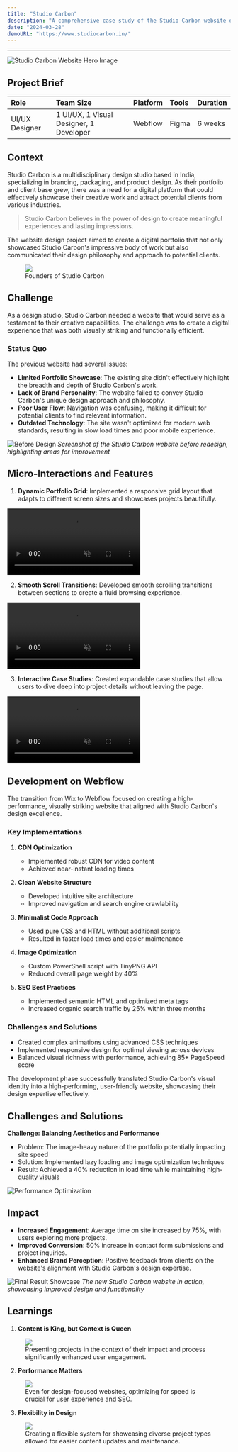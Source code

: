 ```yaml
---
title: "Studio Carbon"
description: "A comprehensive case study of the Studio Carbon website design project"
date: "2024-03-28"
demoURL: "https://www.studiocarbon.in/"
---
```


---

![Studio Carbon Website Hero Image](https://cdn.prod.website-files.com/63c5269fd06f1037b48511a2/65c7aecd48b17a6f46c5f088_Frame%20427321450.webp)

## Project Brief

| Role | Team Size | Platform | Tools | Duration |
|:-----|:----------|:---------|:------|:---------|
| UI/UX Designer | 1 UI/UX, 1 Visual Designer, 1 Developer | Webflow | Figma | 6 weeks |

## Context

Studio Carbon is a multidisciplinary design studio based in India, specializing in branding, packaging, and product design. As their portfolio and client base grew, there was a need for a digital platform that could effectively showcase their creative work and attract potential clients from various industries.

> Studio Carbon believes in the power of design to create meaningful experiences and lasting impressions.

The website design project aimed to create a digital portfolio that not only showcased Studio Carbon's impressive body of work but also communicated their design philosophy and approach to potential clients.

<figure>
  <img src="https://media.licdn.com/dms/image/D4D22AQGeY3rY1qzGqg/feedshare-shrink_800/0/1708409552362?e=2147483647&v=beta&t=QWmD8vI5vL4OfC2ZiaNBLv8vvOoXC88kB0Keonoz2MI">
  <figcaption>Founders of Studio Carbon</figcaption>
</figure>

## Challenge

As a design studio, Studio Carbon needed a website that would serve as a testament to their creative capabilities. The challenge was to create a digital experience that was both visually striking and functionally efficient.

### Status Quo

The previous website had several issues:

- **Limited Portfolio Showcase**: The existing site didn't effectively highlight the breadth and depth of Studio Carbon's work.
- **Lack of Brand Personality**: The website failed to convey Studio Carbon's unique design approach and philosophy.
- **Poor User Flow**: Navigation was confusing, making it difficult for potential clients to find relevant information.
- **Outdated Technology**: The site wasn't optimized for modern web standards, resulting in slow load times and poor mobile experience.

![Before Design](https://dummyimage.com/800x400/c0392b/ffffff&text=Before+Design)
*Screenshot of the Studio Carbon website before redesign, highlighting areas for improvement*

## Micro-Interactions and Features

1. **Dynamic Portfolio Grid**: 
  Implemented a responsive grid layout that adapts to different screen sizes and showcases projects beautifully.

<video src="https://designhawk.cdn.prismic.io/designhawk/ZqFrWR5LeNNTxeRG_home-2-.mp4" autoplay="" playsinline="" loop="" muted=""></video>

2. **Smooth Scroll Transitions**: 
  Developed smooth scrolling transitions between sections to create a fluid browsing experience.

<video src="https://designhawk.cdn.prismic.io/designhawk/ZqFrXB5LeNNTxeRH_projecthero.mp4" autoplay="" playsinline="" loop="" muted=""></video>

3. **Interactive Case Studies**: 
  Created expandable case studies that allow users to dive deep into project details without leaving the page.

<video src="https://designhawk.cdn.prismic.io/designhawk/ZqFrXh5LeNNTxeRI_easeintransitions.mp4" autoplay="" playsinline="" loop="" muted=""></video>

## Development on Webflow

The transition from Wix to Webflow focused on creating a high-performance, visually striking website that aligned with Studio Carbon's design excellence.

### Key Implementations

1. **CDN Optimization**
   - Implemented robust CDN for video content
   - Achieved near-instant loading times

2. **Clean Website Structure**
   - Developed intuitive site architecture
   - Improved navigation and search engine crawlability

3. **Minimalist Code Approach**
   - Used pure CSS and HTML without additional scripts
   - Resulted in faster load times and easier maintenance

4. **Image Optimization**
   - Custom PowerShell script with TinyPNG API
   - Reduced overall page weight by 40%

5. **SEO Best Practices**
   - Implemented semantic HTML and optimized meta tags
   - Increased organic search traffic by 25% within three months

### Challenges and Solutions

- Created complex animations using advanced CSS techniques
- Implemented responsive design for optimal viewing across devices
- Balanced visual richness with performance, achieving 85+ PageSpeed score

The development phase successfully translated Studio Carbon's visual identity into a high-performing, user-friendly website, showcasing their design expertise effectively.

## Challenges and Solutions

**Challenge: Balancing Aesthetics and Performance**
  - Problem: The image-heavy nature of the portfolio potentially impacting site speed
  - Solution: Implemented lazy loading and image optimization techniques
  - Result: Achieved a 40% reduction in load time while maintaining high-quality visuals

![Performance Optimization](https://images.prismic.io/designhawk/ZqFseR5LeNNTxeRU_Screenshot2024-07-25023407.png?auto=format,compress)

## Impact

- **Increased Engagement**: Average time on site increased by 75%, with users exploring more projects.
- **Improved Conversion**: 50% increase in contact form submissions and project inquiries.
- **Enhanced Brand Perception**: Positive feedback from clients on the website's alignment with Studio Carbon's design expertise.

![Final Result Showcase](https://dummyimage.com/800x400/3498db/ffffff&text=Final+Result+Showcase)
*The new Studio Carbon website in action, showcasing improved design and functionality*

## Learnings

1. **Content is King, but Context is Queen**

<figure>
  <img src="https://images.prismic.io/designhawk/ZqFvPx5LeNNTxeR6_supermeme_2h40_261.png?auto=format,compress"> 
  <figcaption>Presenting projects in the context of their impact and process significantly enhanced user engagement.</figcaption>
</figure>

2. **Performance Matters**

<figure>
  <img src="https://images.prismic.io/designhawk/ZqFvPh5LeNNTxeR4_supermeme_2h37_441.png?auto=format,compress"> 
  <figcaption>Even for design-focused websites, optimizing for speed is crucial for user experience and SEO.</figcaption>
</figure>

3. **Flexibility in Design**

<figure>
  <img src="https://images.prismic.io/designhawk/ZqFvPx5LeNNTxeR5_supermeme_2h39_01.png?auto=format,compress"> 
  <figcaption> Creating a flexible system for showcasing diverse project types allowed for easier content updates and maintenance.</figcaption>
</figure>